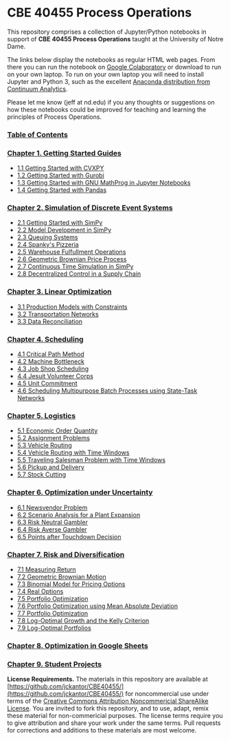 
# CBE 40455 Process Operations

This repository comprises a collection of Jupyter/Python notebooks in support of **CBE 40455 Process Operations**
taught at the University of Notre Dame.

The links below display the notebooks as regular HTML web pages. From there you can run the notebook on 
[Google Colaboratory](https://colab.research.google.com) or download to run on your own laptop. To run on your own
laptop you will need to install Jupyter and Python 3, such as the excellent
[Anaconda distribution from Continuum Analytics](https://www.continuum.io/downloads).

Please let me know (jeff at nd.edu) if you any thoughts or suggestions on how these notebooks could be improved for 
teaching and learning the principles of Process Operations.
### [Table of Contents](http://nbviewer.jupyter.org/github/jckantor/CBE40455/blob/master/notebooks/toc.ipynb?flush=true)
### [Chapter 1. Getting Started Guides](http://nbviewer.jupyter.org/github/jckantor/CBE40455/blob/master/notebooks/01.00-Getting-Started-Guides.ipynb)
- [1.1 Getting Started with CVXPY](http://nbviewer.jupyter.org/github/jckantor/CBE40455/blob/master/notebooks/01.01-Getting-Started-with-CVXPY.ipynb)
- [1.2 Getting Started with Gurobi](http://nbviewer.jupyter.org/github/jckantor/CBE40455/blob/master/notebooks/01.02-Getting-Started-with-Gurobi.ipynb)
- [1.3 Getting Started with GNU MathProg in Jupyter Notebooks](http://nbviewer.jupyter.org/github/jckantor/CBE40455/blob/master/notebooks/01.03-Getting-Started-with-GNU-MathProg.ipynb)
- [1.4 Getting Started with Pandas](http://nbviewer.jupyter.org/github/jckantor/CBE40455/blob/master/notebooks/01.04-Getting-Started-with-Pandas.ipynb)

### [Chapter 2. Simulation of Discrete Event Systems](http://nbviewer.jupyter.org/github/jckantor/CBE40455/blob/master/notebooks/02.00-Simulation-of-Discrete-Event-Systems.ipynb)
- [2.1 Getting Started with SimPy](http://nbviewer.jupyter.org/github/jckantor/CBE40455/blob/master/notebooks/02.01-Getting-Started-with-SimPy.ipynb)
- [2.2 Model Development in SimPy](http://nbviewer.jupyter.org/github/jckantor/CBE40455/blob/master/notebooks/02.02-Discrete-Event-Simulation-of-a-Batch-Process.ipynb)
- [2.3 Queuing Systems](http://nbviewer.jupyter.org/github/jckantor/CBE40455/blob/master/notebooks/02.03-Queuing-Systems.ipynb)
- [2.4 Spanky's Pizzeria](http://nbviewer.jupyter.org/github/jckantor/CBE40455/blob/master/notebooks/02.04-Spanky's-Pizzeria.ipynb)
- [2.5 Warehouse Fulfullment Operations](http://nbviewer.jupyter.org/github/jckantor/CBE40455/blob/master/notebooks/02.05-Warehouse-Fulfillment-Operations.ipynb)
- [2.6 Geometric Brownian Price Process](http://nbviewer.jupyter.org/github/jckantor/CBE40455/blob/master/notebooks/02.06-Geometric-Brownian-Price-Process.ipynb)
- [2.7 Continuous Time Simulation in SimPy](http://nbviewer.jupyter.org/github/jckantor/CBE40455/blob/master/notebooks/02.07-Continuous-Time-Simulation-in-SimPy.ipynb)
- [2.8 Decentralized Control in a Supply Chain](http://nbviewer.jupyter.org/github/jckantor/CBE40455/blob/master/notebooks/02.08-Decentralized-Control-in-a-Supply-Chain.ipynb)

### [Chapter 3. Linear Optimization](http://nbviewer.jupyter.org/github/jckantor/CBE40455/blob/master/notebooks/03.00-Linear-Optimization.ipynb)
- [3.1 Production Models with Constraints](http://nbviewer.jupyter.org/github/jckantor/CBE40455/blob/master/notebooks/03.01-Production-Models-with-Constraints.ipynb)
- [3.2 Transportation Networks](http://nbviewer.jupyter.org/github/jckantor/CBE40455/blob/master/notebooks/03.02-Transportation-Networks.ipynb)
- [3.3 Data Reconciliation](http://nbviewer.jupyter.org/github/jckantor/CBE40455/blob/master/notebooks/03.03-Data-Reconciliation.ipynb)

### [Chapter 4. Scheduling](http://nbviewer.jupyter.org/github/jckantor/CBE40455/blob/master/notebooks/04.00-Scheduling.ipynb)
- [4.1 Critical Path Method](http://nbviewer.jupyter.org/github/jckantor/CBE40455/blob/master/notebooks/04.01-Critical-Path-Method.ipynb)
- [4.2 Machine Bottleneck](http://nbviewer.jupyter.org/github/jckantor/CBE40455/blob/master/notebooks/04.02-Machine-Bottleneck.ipynb)
- [4.3 Job Shop Scheduling](http://nbviewer.jupyter.org/github/jckantor/CBE40455/blob/master/notebooks/04.03-Job-Shop-Scheduling.ipynb)
- [4.4 Jesuit Volunteer Corps](http://nbviewer.jupyter.org/github/jckantor/CBE40455/blob/master/notebooks/04.04-Jesuit-Volunteer-Corps.ipynb)
- [4.5 Unit Commitment](http://nbviewer.jupyter.org/github/jckantor/CBE40455/blob/master/notebooks/04.05-Unit-Commitment.ipynb)
- [4.6 Scheduling Multipurpose Batch Processes using State-Task Networks](http://nbviewer.jupyter.org/github/jckantor/CBE40455/blob/master/notebooks/04.06-Scheduling-Multipurpose-Batch-Processes-using-State-Task-Networks.ipynb)

### [Chapter 5. Logistics](http://nbviewer.jupyter.org/github/jckantor/CBE40455/blob/master/notebooks/05.00-Logistics.ipynb)
- [5.1 Economic Order Quantity](http://nbviewer.jupyter.org/github/jckantor/CBE40455/blob/master/notebooks/05.01-Economic-Order-Quantity.ipynb)
- [5.2 Assignment Problems](http://nbviewer.jupyter.org/github/jckantor/CBE40455/blob/master/notebooks/05.02-Assignment-Problems.ipynb)
- [5.3 Vehicle Routing](http://nbviewer.jupyter.org/github/jckantor/CBE40455/blob/master/notebooks/05.03-Vehicle-Routing.ipynb)
- [5.4 Vehicle Routing with Time Windows](http://nbviewer.jupyter.org/github/jckantor/CBE40455/blob/master/notebooks/05.04-Vehicle-Routing-with-Time-Windows.ipynb)
- [5.5 Traveling Salesman Problem with Time Windows](http://nbviewer.jupyter.org/github/jckantor/CBE40455/blob/master/notebooks/05.05-Traveling-Salesman-Problem-with-Time-Windows.ipynb)
- [5.6 Pickup and Delivery](http://nbviewer.jupyter.org/github/jckantor/CBE40455/blob/master/notebooks/05.06-Pickup-and-Delivery.ipynb)
- [5.7 Stock Cutting](http://nbviewer.jupyter.org/github/jckantor/CBE40455/blob/master/notebooks/05.07-Stock-Cutting.ipynb)

### [Chapter 6. Optimization under Uncertainty](http://nbviewer.jupyter.org/github/jckantor/CBE40455/blob/master/notebooks/06.00-Optimization-under-Uncertainty.ipynb)
- [6.1 Newsvendor Problem](http://nbviewer.jupyter.org/github/jckantor/CBE40455/blob/master/notebooks/06.01-Newsvendor-Problem.ipynb)
- [6.2 Scenario Analysis for a Plant Expansion](http://nbviewer.jupyter.org/github/jckantor/CBE40455/blob/master/notebooks/06.02-Scenario-Analysis-for-a-Plant-Expansion.ipynb)
- [6.3 Risk Neutral Gambler](http://nbviewer.jupyter.org/github/jckantor/CBE40455/blob/master/notebooks/06.03-Risk-Neutral-Gambler.ipynb)
- [6.4 Risk Averse Gambler](http://nbviewer.jupyter.org/github/jckantor/CBE40455/blob/master/notebooks/06.04-Risk-Averse-Gambler.ipynb)
- [6.5 Points after Touchdown Decision](http://nbviewer.jupyter.org/github/jckantor/CBE40455/blob/master/notebooks/06.05-Points-after-Touchdown-Decision.ipynb)

### [Chapter 7. Risk and Diversification](http://nbviewer.jupyter.org/github/jckantor/CBE40455/blob/master/notebooks/07.00-Risk-and-Diversification.ipynb)
- [7.1 Measuring Return](http://nbviewer.jupyter.org/github/jckantor/CBE40455/blob/master/notebooks/07.01-Measuring-Return.ipynb)
- [7.2 Geometric Brownian Motion](http://nbviewer.jupyter.org/github/jckantor/CBE40455/blob/master/notebooks/07.02-Geometric-Brownian-Motion.ipynb)
- [7.3 Binomial Model for Pricing Options](http://nbviewer.jupyter.org/github/jckantor/CBE40455/blob/master/notebooks/07.03-Binomial-Model-for-Pricing-Options.ipynb)
- [7.4 Real Options](http://nbviewer.jupyter.org/github/jckantor/CBE40455/blob/master/notebooks/07.04-Real-Options.ipynb)
- [7.5 Portfolio Optimization](http://nbviewer.jupyter.org/github/jckantor/CBE40455/blob/master/notebooks/07.05-Portfolio-Optimization.ipynb)
- [7.6 Portfolio Optimization using Mean Absolute Deviation](http://nbviewer.jupyter.org/github/jckantor/CBE40455/blob/master/notebooks/07.06-Portfolio-Optimization-using-Mean-Absolute-Deviation.ipynb)
- [7.7 Portfolio Optimization](http://nbviewer.jupyter.org/github/jckantor/CBE40455/blob/master/notebooks/07.07-MAD-Portfolio-Optimization.ipynb)
- [7.8 Log-Optimal Growth and the Kelly Criterion](http://nbviewer.jupyter.org/github/jckantor/CBE40455/blob/master/notebooks/07.08-Log-Optimal-Growth-and-the-Kelly-Criterion.ipynb)
- [7.9 Log-Optimal Portfolios](http://nbviewer.jupyter.org/github/jckantor/CBE40455/blob/master/notebooks/07.09-Log-Optimal-Portfolios.ipynb)

### [Chapter 8. Optimization in Google Sheets](http://nbviewer.jupyter.org/github/jckantor/CBE40455/blob/master/notebooks/08.00-Optimization-in-Google-Sheets.ipynb)

### [Chapter 9. Student Projects](http://nbviewer.jupyter.org/github/jckantor/CBE40455/blob/master/notebooks/09.00-Student-Projects.ipynb)

**License Requirements.** The materials in this repository are available at 
[https://github.com/jckantor/CBE40455/](https://github.com/jckantor/CBE40455/) for noncommercial use under terms of the 
[Creative Commons Attribution Noncommericial ShareAlike License](http://creativecommons.org/licenses/by-nc-sa/4.0/). 
You are invited to fork this repository, and to use, adapt, remix these material for non-commericial purposes. The 
license terms require you to give attribution and share your work under the same terms. Pull requests for corrections 
and additions to these materials are most welcome.
